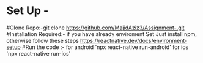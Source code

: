 # Set Up -
#Clone Repo:-git clone https://github.com/MajidAziz3/Assignment-.git
#Installation Required:-  if you have already enviroment Set Just install npm, otherwise follow these steps https://reactnative.dev/docs/environment-setup
#Run the code :- for android 'npx react-native run-android' for ios 'npx react-native run-ios'
